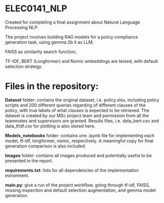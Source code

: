 # ELEC0141_NLP
Created for completing a final assignment about Natural Language Processing NLP.

The project involves building RAG models for a policy compliance generation task, using gemma 2b it as LLM;

FAISS as similarity search function;

TF-IDF, BERT (Longformer) and Nomic embeddings are tested, with default selection strategy.

# Files in the repository:

**Dataset** folder: contains the original dataset, i.e. policy.xlsx, including policy scripts and 200 different queries regarding of different clauses of the policy, with true labels of what clauses is expected to be retrieved. The dataset is created by our MSc project team and permission from all the teammates and supervisors are granted.
Results files, i.e. data_bert.csv and data_tfidf.csv for plotting is also stored here.

**Models_notebooks** folder: contains one .ipynb file for implementing each model, tf-idf, longformer, nomic, respectively. A meaningful copy for final generation comparison is also included.

**Images** folder: contains all images produced and potentially useful to be presented in the report.

**requirements.txt**: lists for all dependencies of the implementation evironment.

**main.py**: give a run of the project workflow, going through tf-idf, FAISS, missing inspection and default selection augmentation, and gemma model generation.
